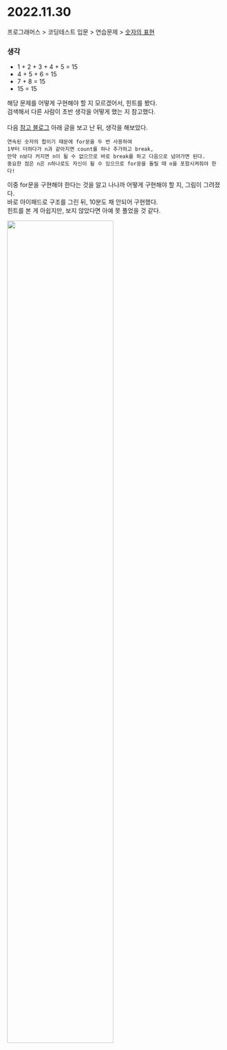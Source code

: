 # 2022.11.30
프로그래머스 > 코딩테스트 입문 > 연습문제 > [숫자의 표현](https://school.programmers.co.kr/learn/courses/30/lessons/12924)

### 생각
- 1 + 2 + 3 + 4 + 5 = 15 
- 4 + 5 + 6 = 15 
- 7 + 8 = 15 
- 15 = 15

해당 문제를 어떻게 구현해야 할 지 모르겠어서, 힌트를 봤다.<br>
검색해서 다른 사람이 초반 생각을 어떻게 했는 지 참고했다.<br>
<br>
다음 [참고 블로그](https://ju-nam2.tistory.com/50) 아래 글을 보고 난 뒤, 생각을 해보았다.
```
연속된 숫자의 합이기 때문에 for문을 두 번 사용하여
1부터 더하다가 n과 같아지면 count를 하나 추가하고 break,
만약 n보다 커지면 n이 될 수 없으므로 바로 break를 하고 다음으로 넘어가면 된다.
중요한 점은 n은 n하나로도 자신이 될 수 있으므로 for문을 돌릴 때 n을 포함시켜줘야 한다!
```
이중 for문을 구현해야 한다는 것을 알고 나나까 어떻게 구현해야 할 지, 그림이 그려졌다.<br>
바로 아이패드로 구조를 그린 뒤, 10분도 채 안되어 구현했다.<br>
힌트를 본 게 아쉽지만, 보지 않았다면 아예 못 풀었을 것 같다.<br>

<img width="70%" src="https://github.com/zisoo-choi/TIL/assets/87762728/c6bcc457-965d-4d39-8f40-0e973cdfea4d"/>

